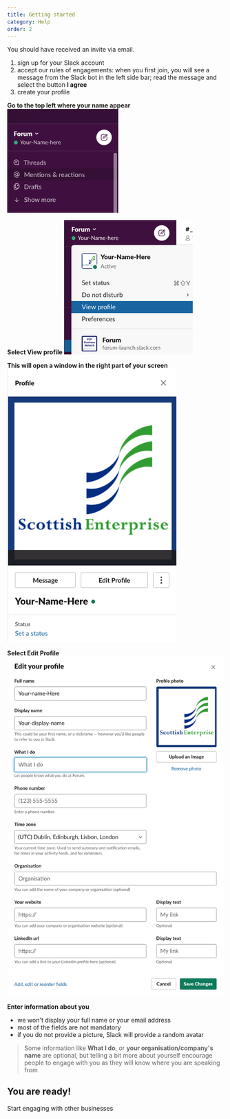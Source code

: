 ```yaml
---
title: Getting started
category: Help
order: 2
---
```



You should have received an invite via email.

1. sign up for your Slack account
2. accept our rules of engagements: when you first join, you will see a message from the Slack bot in the left side bar; read the message and select the button **I agree**
3. create your profile

**Go to the top left where your name appear**
![screenshot showing where the icon is in slack](../../images/create-profile1.png)

**Select View profile**
![screenshot showing where the icon is in slack](../../images/create-profile2.png)

**This will open a window in the right part of your screen**
![screenshot showing where the icon is in slack](../../images/create-profile3.png)

**Select Edit Profile**
![screenshot showing where the icon is in slack](../../images/create-profile4.png)

**Enter information about you**
- we won't display your full name or your email address
- most of the fields are not mandatory
- if you do not provide a picture, Slack will provide a random avatar

> Some information like **What I do**, or **your organisation/company's name** are optional, but telling a bit more about yourself encourage people to engage with you as they will know where you are speaking from


## You are ready!
Start engaging with other businesses

